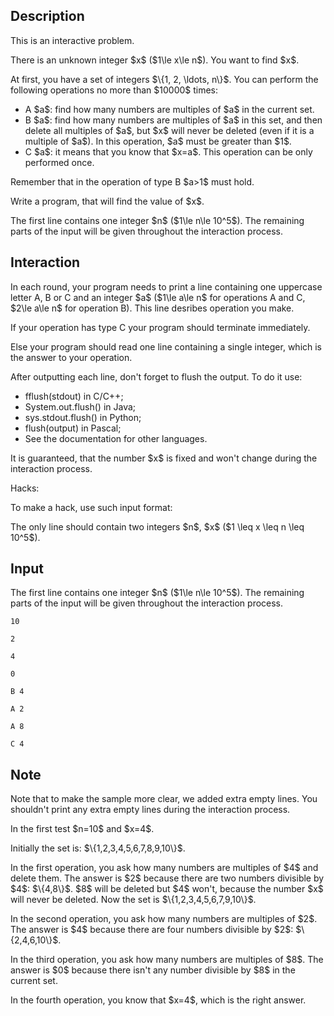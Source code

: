 ## Description

<div><p><span class="tex-font-style-bf">This is an interactive problem.</span></p><p>There is an unknown integer $x$ ($1\le x\le n$). You want to find $x$.</p><p>At first, you have a set of integers $\{1, 2, \ldots, n\}$. You can perform the following operations no more than $10000$ times:</p><ul> <li> <span class="tex-font-style-tt">A</span> $a$: find how many numbers are multiples of $a$ in the current set. </li><li> <span class="tex-font-style-tt">B</span> $a$: find how many numbers are multiples of $a$ in this set, and then delete all multiples of $a$, but $x$ will never be deleted (even if it is a multiple of $a$). In this operation, $a$ must be greater than $1$. </li><li> <span class="tex-font-style-tt">C</span> $a$: it means that you know that $x=a$. This operation can be only performed once. </li></ul><p>Remember that in the operation of type <span class="tex-font-style-tt">B</span> $a&gt;1$ must hold.</p><p>Write a program, that will find the value of $x$.</p></div><div class="input-specification"><p>The first line contains one integer $n$ ($1\le n\le 10^5$). The remaining parts of the input will be given throughout the interaction process.</p></div><div><h2>Interaction</h2><p>In each round, your program needs to print a line containing one uppercase letter <span class="tex-font-style-tt">A</span>, <span class="tex-font-style-tt">B</span> or <span class="tex-font-style-tt">C</span> and an integer $a$ ($1\le a\le n$ for operations <span class="tex-font-style-tt">A</span> and <span class="tex-font-style-tt">C</span>, $2\le a\le n$ for operation <span class="tex-font-style-tt">B</span>). This line desribes operation you make.</p><p>If your operation has type <span class="tex-font-style-tt">C</span> your program should terminate immediately.</p><p>Else your program should read one line containing a single integer, which is the answer to your operation.</p><p>After outputting each line, don't forget to flush the output. To do it use:</p><ul> <li> fflush(stdout) in C/C++; </li><li> System.out.flush() in Java; </li><li> sys.stdout.flush() in Python; </li><li> flush(output) in Pascal; </li><li> See the documentation for other languages. </li></ul><p>It is guaranteed, that the number $x$ is fixed and won't change during the interaction process.</p><p><span class="tex-font-style-bf">Hacks:</span></p><p>To make a hack, use such input format:</p><p>The only line should contain two integers $n$, $x$ ($1 \leq x \leq n \leq 10^5$).</p></div>

## Input

<p>The first line contains one integer $n$ ($1\le n\le 10^5$). The remaining parts of the input will be given throughout the interaction process.</p>





```input1
10

2

4

0
```




```output1
B 4

A 2

A 8

C 4
```



## Note

<p>Note that to make the sample more clear, we added extra empty lines. You shouldn't print any extra empty lines during the interaction process.</p><p>In the first test $n=10$ and $x=4$.</p><p>Initially the set is: $\{1,2,3,4,5,6,7,8,9,10\}$.</p><p>In the first operation, you ask how many numbers are multiples of $4$ and delete them. The answer is $2$ because there are two numbers divisible by $4$: $\{4,8\}$. $8$ will be deleted but $4$ won't, because the number $x$ will never be deleted. Now the set is $\{1,2,3,4,5,6,7,9,10\}$.</p><p>In the second operation, you ask how many numbers are multiples of $2$. The answer is $4$ because there are four numbers divisible by $2$: $\{2,4,6,10\}$.</p><p>In the third operation, you ask how many numbers are multiples of $8$. The answer is $0$ because there isn't any number divisible by $8$ in the current set.</p><p>In the fourth operation, you know that $x=4$, which is the right answer.</p>
